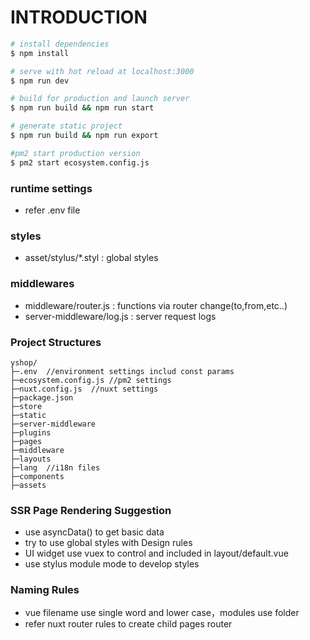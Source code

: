 # INTRODUCTION

<!-- ### Build Setup -->

```bash
# install dependencies
$ npm install

# serve with hot reload at localhost:3000
$ npm run dev

# build for production and launch server
$ npm run build && npm run start

# generate static project
$ npm run build && npm run export

#pm2 start production version
$ pm2 start ecosystem.config.js

```

### runtime settings

- refer .env file

### styles

- asset/stylus/\*.styl : global styles

### middlewares

- middleware/router.js : functions via router change(to,from,etc..)
- server-middleware/log.js : server request logs

### Project Structures

```
yshop/
├─.env  //environment settings includ const params
├─ecosystem.config.js //pm2 settings
├─nuxt.config.js  //nuxt settings
├─package.json
├─store
├─static
├─server-middleware
├─plugins
├─pages
├─middleware
├─layouts
├─lang  //i18n files
├─components
├─assets
```

### SSR Page Rendering Suggestion

- use asyncData() to get basic data
- try to use global styles with Design rules
- UI widget use vuex to control and included in layout/default.vue
- use stylus module mode to develop styles

### Naming Rules

- vue filename use single word and lower case，modules use folder
- refer nuxt router rules to create child pages router
